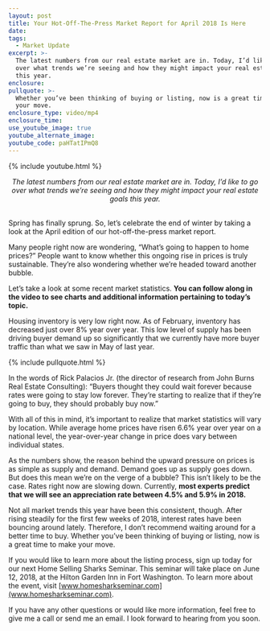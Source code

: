 ```yaml
---
layout: post
title: Your Hot-Off-The-Press Market Report for April 2018 Is Here
date:
tags:
  - Market Update
excerpt: >-
  The latest numbers from our real estate market are in. Today, I’d like to go
  over what trends we’re seeing and how they might impact your real estate goals
  this year.
enclosure:
pullquote: >-
  Whether you’ve been thinking of buying or listing, now is a great time to make
  your move.
enclosure_type: video/mp4
enclosure_time:
use_youtube_image: true
youtube_alternate_image:
youtube_code: paHTatIPmQ8
---
```


{% include youtube.html %}

<center><em>The latest numbers from our real estate market are in. Today, I&rsquo;d like to go over what trends we&rsquo;re seeing and how they might impact your real estate goals this year.</em></center>

<center>&nbsp;</center>

Spring has finally sprung. So, let’s celebrate the end of winter by taking a look at the April edition of our hot-off-the-press market report.&nbsp;

Many people right now are wondering, “What’s going to happen to home prices?” People want to know whether this ongoing rise in prices is truly sustainable. They’re also wondering whether we’re headed toward another bubble.&nbsp;

Let’s take a look at some recent market statistics. **You can follow along in the video to see charts and additional information pertaining to today’s topic.**&nbsp;

Housing inventory is very low right now. As of February, inventory has decreased just over 8% year over year. This low level of supply has been driving buyer demand up so significantly that we currently have more buyer traffic than what we saw in May of last year.

{% include pullquote.html %}

In the words of Rick Palacios Jr. (the director of research from John Burns Real Estate Consulting): “Buyers thought they could wait forever because rates were going to stay low forever. They’re starting to realize that if they’re going to buy, they should probably buy now.”&nbsp;

With all of this in mind, it’s important to realize that market statistics will vary by location. While average home prices have risen 6.6% year over year on a national level, the year-over-year change in price does vary between individual states.&nbsp;

As the numbers show, the reason behind the upward pressure on prices is as simple as supply and demand. Demand goes up as supply goes down. But does this mean we’re on the verge of a bubble? This isn’t likely to be the case. Rates right now are slowing down. Currently, **most experts predict that we will see an appreciation rate between 4.5% and 5.9% in 2018.**

Not all market trends this year have been this consistent, though. After rising steadily for the first few weeks of 2018, interest rates have been bouncing around lately. Therefore, I don’t recommend waiting around for a better time to buy. Whether you’ve been thinking of buying or listing, now is a great time to make your move.&nbsp;

If you would like to learn more about the listing process, sign up today for our next Home Selling Sharks Seminar. This seminar will take place on June 12, 2018, at the Hilton Garden Inn in Fort Washington. To learn more about the event, visit [www.homesharkseminar.com](www.homesharkseminar.com).&nbsp;

If you have any other questions or would like more information, feel free to give me a call or send me an email. I look forward to hearing from you soon.
